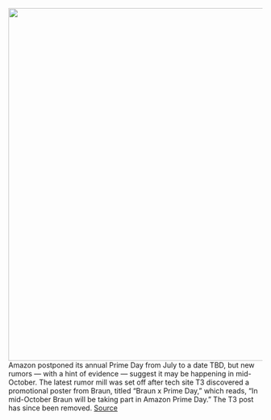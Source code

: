 <img src='https://cdn.vox-cdn.com/thumbor/oIsG6gaVRnFTt63dwukfSlRCV60=/0x0:2040x1360/1200x800/filters:focal(857x517:1183x843)/cdn.vox-cdn.com/uploads/chorus_image/image/67431652/acastro_190920_1777_amazon_0002.0.0.jpg' width='700px' /><br/>
Amazon postponed its annual Prime Day from July to a date TBD, but new rumors — with a hint of evidence — suggest it may be happening in mid-October. The latest rumor mill was set off after tech site T3 discovered a promotional poster from Braun, titled “Braun x Prime Day,” which reads, “In mid-October Braun will be taking part in Amazon Prime Day.” The T3 post has since been removed.
<a href='https://www.theverge.com/2020/9/18/21445446/amazon-prime-day-date-rumors-october'> Source <a/>